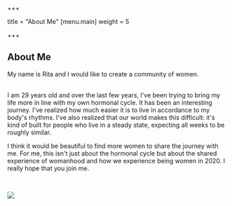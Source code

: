 +++

title = "About Me"
[menu.main]
weight = 5

+++
## About Me

My name is Rita and I would like to create a community of women.

<br> I am 29 years old and over the last few years, I've been trying to bring my life more in line with my own hormonal cycle. It has been an interesting journey. I've realized how much easier it is to live in accordance to my body's rhythms. I've also realized that our world makes this difficult: it's kind of built for people who live in a steady state, expecting all weeks to be roughly similar. <br>

I think it would be beautiful to find more women to share the journey with me. For me, this isn't just about the hormonal cycle but about the shared experience of womanhood and how we experience being women in 2020. I really hope that you join me.

<br>

![](/images/img_20200606_180533719-1.jpg)
